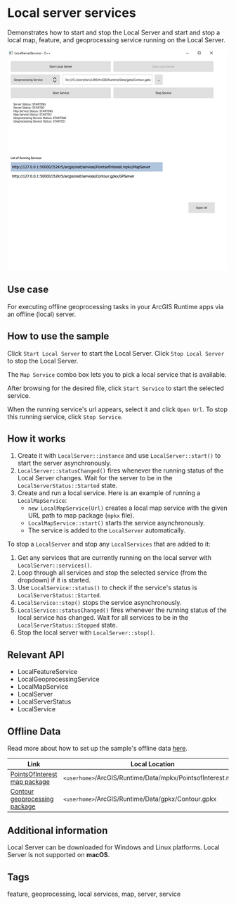 # Local server services

Demonstrates how to start and stop the Local Server and start and stop a local map, feature, and geoprocessing service running on the Local Server.

![](screenshot.png)

## Use case

For executing offline geoprocessing tasks in your ArcGIS Runtime apps via an offline (local) server.

## How to use the sample

Click `Start Local Server` to start the Local Server. Click `Stop Local Server` to stop the Local Server.

The `Map Service` combo box lets you to pick a local service that is available.

After browsing for the desired file, click `Start Service` to start the selected service.

When the running service's url appears, select it and click `Open Url`. To stop this running service, click `Stop Service`.

## How it works

1. Create it with `LocalServer::instance` and use `LocalServer::start()` to start the server asynchronously.
2. `LocalServer::statusChanged()` fires whenever the running status of the Local Server changes. Wait for the server to be in the `LocalServerStatus::Started` state.
3. Create and run a local service. Here is an example of running a `LocalMapService`:
    * `new LocalMapService(Url)` creates a local map service with the given URL path to map package (`mpkx` file).
    * `LocalMapService::start()` starts the service asynchronously.
    * The service is added to the `LocalServer` automatically.

To stop a `LocalServer` and stop any `LocalServices` that are added to it:

1. Get any services that are currently running on the local server with `LocalServer::services()`.
2. Loop through all services and stop the selected service (from the dropdown) if it is started.
3. Use `LocalService::status()` to check if the service's status is `LocalServerStatus::Started`.
4. `LocalService::stop()` stops the service asynchronously.
5. `LocalService::statusChanged()` fires whenever the running status of the local service has changed. Wait for all services to be in the `LocalServerStatus::Stopped` state.
6. Stop the local server with `LocalServer::stop()`.

## Relevant API

* LocalFeatureService
* LocalGeoprocessingService
* LocalMapService
* LocalServer
* LocalServerStatus
* LocalService

## Offline Data

Read more about how to set up the sample's offline data [here](http://links.esri.com/ArcGISRuntimeQtSamples#use-offline-data-in-the-samples).

Link | Local Location
---------|-------|
|[PointsOfInterest map package](https://www.arcgis.com/home/item.html?id=ab8647d60dfd413babffa815bbb12095)| `<userhome>`/ArcGIS/Runtime/Data/mpkx/PointsofInterest.mpkx |
|[Contour geoprocessing package](https://www.arcgis.com/home/item.html?id=7c4994a31470460798afb07a282b438a)| `<userhome>`/ArcGIS/Runtime/Data/gpkx/Contour.gpkx |

## Additional information

Local Server can be downloaded for Windows and Linux platforms. Local Server is not supported on **macOS**.

## Tags

feature, geoprocessing, local services, map, server, service
